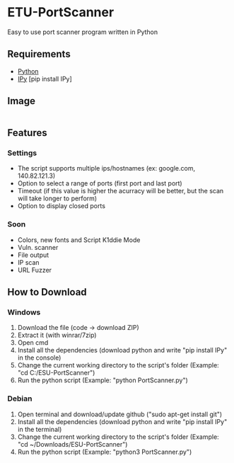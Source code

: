 # ETU-PortScanner
Easy to use port scanner program written in Python

## Requirements
- [Python](https://www.python.org/)
- [IPy](https://pypi.org/project/IPy/) [pip install IPy]

## Image
![]()

## Features
### Settings
- The script supports multiple ips/hostnames (ex: google.com, 140.82.121.3)
- Option to select a range of ports (first port and last port)
- Timeout (if this value is higher the acurracy will be better, but the scan will take longer to perform)
- Option to display closed ports
### Soon
- Colors, new fonts and Script K1ddie Mode
- Vuln. scanner
- File output
- IP scan
- URL Fuzzer

## How to Download
### Windows
1. Download the file (code -> download ZIP)
2. Extract it (with winrar/7zip)
3. Open cmd
4. Install all the dependencies (download python and write "pip install IPy" in the console)
5. Change the current working directory to the script's folder (Example: "cd C:/ESU-PortScanner")
6. Run the python script (Example: "python PortScanner.py")
### Debian
1. Open terminal and download/update github ("sudo apt-get install git")
2. Install all the dependencies (download python and write "pip install IPy" in the terminal)
3. Change the current working directory to the script's folder (Example: "cd ~/Downloads/ESU-PortScanner")
4. Run the python script (Example: "python3 PortScanner.py")
